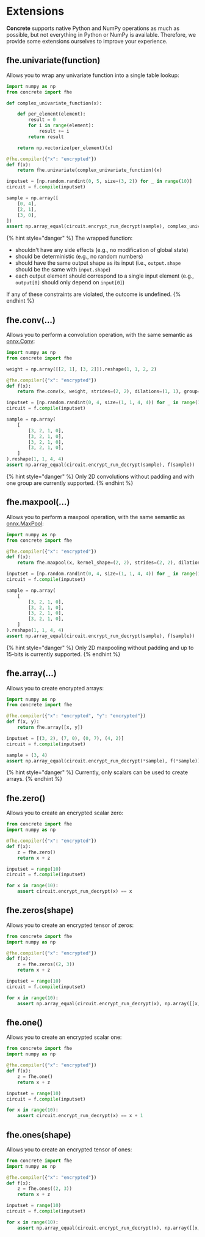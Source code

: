 # Extensions

**Concrete** supports native Python and NumPy operations as much as possible, but not everything in Python or NumPy is available. Therefore, we provide some extensions ourselves to improve your experience.

## fhe.univariate(function)

Allows you to wrap any univariate function into a single table lookup:

```python
import numpy as np
from concrete import fhe

def complex_univariate_function(x):

    def per_element(element):
        result = 0
        for i in range(element):
            result += i
        return result

    return np.vectorize(per_element)(x)

@fhe.compiler({"x": "encrypted"})
def f(x):
    return fhe.univariate(complex_univariate_function)(x)

inputset = [np.random.randint(0, 5, size=(3, 2)) for _ in range(10)]
circuit = f.compile(inputset)

sample = np.array([
    [0, 4],
    [2, 1],
    [3, 0],
])
assert np.array_equal(circuit.encrypt_run_decrypt(sample), complex_univariate_function(sample))
```

{% hint style="danger" %}
The wrapped function:
- shouldn't have any side effects (e.g., no modification of global state)
- should be deterministic (e.g., no random numbers)
- should have the same output shape as its input (i.e., `output.shape` should be the same with `input.shape`)
- each output element should correspond to a single input element (e.g., `output[0]` should only depend on `input[0]`)

If any of these constraints are violated, the outcome is undefined.
{% endhint %}

## fhe.conv(...)

Allows you to perform a convolution operation, with the same semantic as [onnx.Conv](https://github.com/onnx/onnx/blob/main/docs/Operators.md#conv):

```python
import numpy as np
from concrete import fhe

weight = np.array([[2, 1], [3, 2]]).reshape(1, 1, 2, 2)

@fhe.compiler({"x": "encrypted"})
def f(x):
    return fhe.conv(x, weight, strides=(2, 2), dilations=(1, 1), group=1)

inputset = [np.random.randint(0, 4, size=(1, 1, 4, 4)) for _ in range(10)]
circuit = f.compile(inputset)

sample = np.array(
    [
        [3, 2, 1, 0],
        [3, 2, 1, 0],
        [3, 2, 1, 0],
        [3, 2, 1, 0],
    ]
).reshape(1, 1, 4, 4)
assert np.array_equal(circuit.encrypt_run_decrypt(sample), f(sample))
```

{% hint style="danger" %}
Only 2D convolutions without padding and with one group are currently supported.
{% endhint %}

## fhe.maxpool(...)

Allows you to perform a maxpool operation, with the same semantic as [onnx.MaxPool](https://github.com/onnx/onnx/blob/main/docs/Operators.md#maxpool):

```python
import numpy as np
from concrete import fhe

@fhe.compiler({"x": "encrypted"})
def f(x):
    return fhe.maxpool(x, kernel_shape=(2, 2), strides=(2, 2), dilations=(1, 1))

inputset = [np.random.randint(0, 4, size=(1, 1, 4, 4)) for _ in range(10)]
circuit = f.compile(inputset)

sample = np.array(
    [
        [3, 2, 1, 0],
        [3, 2, 1, 0],
        [3, 2, 1, 0],
        [3, 2, 1, 0],
    ]
).reshape(1, 1, 4, 4)
assert np.array_equal(circuit.encrypt_run_decrypt(sample), f(sample))
```

{% hint style="danger" %}
Only 2D maxpooling without padding and up to 15-bits is currently supported.
{% endhint %}

## fhe.array(...)

Allows you to create encrypted arrays:

```python
import numpy as np
from concrete import fhe

@fhe.compiler({"x": "encrypted", "y": "encrypted"})
def f(x, y):
    return fhe.array([x, y])

inputset = [(3, 2), (7, 0), (0, 7), (4, 2)]
circuit = f.compile(inputset)

sample = (3, 4)
assert np.array_equal(circuit.encrypt_run_decrypt(*sample), f(*sample))
```

{% hint style="danger" %}
Currently, only scalars can be used to create arrays.
{% endhint %}

## fhe.zero()

Allows you to create an encrypted scalar zero:

```python
from concrete import fhe
import numpy as np

@fhe.compiler({"x": "encrypted"})
def f(x):
    z = fhe.zero()
    return x + z

inputset = range(10)
circuit = f.compile(inputset)

for x in range(10):
    assert circuit.encrypt_run_decrypt(x) == x
```

## fhe.zeros(shape)

Allows you to create an encrypted tensor of zeros:

```python
from concrete import fhe
import numpy as np

@fhe.compiler({"x": "encrypted"})
def f(x):
    z = fhe.zeros((2, 3))
    return x + z

inputset = range(10)
circuit = f.compile(inputset)

for x in range(10):
    assert np.array_equal(circuit.encrypt_run_decrypt(x), np.array([[x, x, x], [x, x, x]]))
```

## fhe.one()

Allows you to create an encrypted scalar one:

```python
from concrete import fhe
import numpy as np

@fhe.compiler({"x": "encrypted"})
def f(x):
    z = fhe.one()
    return x + z

inputset = range(10)
circuit = f.compile(inputset)

for x in range(10):
    assert circuit.encrypt_run_decrypt(x) == x + 1
```

## fhe.ones(shape)

Allows you to create an encrypted tensor of ones:

```python
from concrete import fhe
import numpy as np

@fhe.compiler({"x": "encrypted"})
def f(x):
    z = fhe.ones((2, 3))
    return x + z

inputset = range(10)
circuit = f.compile(inputset)

for x in range(10):
    assert np.array_equal(circuit.encrypt_run_decrypt(x), np.array([[x, x, x], [x, x, x]]) + 1)
```
